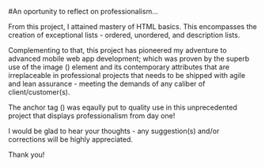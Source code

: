 #An oportunity to reflect on professionalism...

From this project, I attained mastery of HTML basics. This encompasses the creation of exceptional lists - ordered, unordered, and description lists. 

Complementing to that, this project has pioneered my adventure to advanced mobile web app development; which was proven by the superb use of the image (<img/>) element and its contemporary attributes that are irreplaceable in professional projects that needs to be shipped with agile and lean assurance - meeting the demands of any caliber of client/customer(s).

The anchor tag (<a></a>) was eqaully put to quality use in this unprecedented project that displays professionalism from day one!
  
I would be glad to hear your thoughts - any suggestion(s) and/or corrections will be highly appreciated. 

Thank you!
